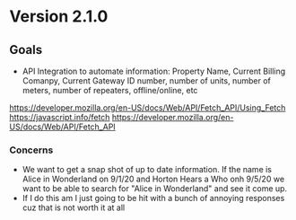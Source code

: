 # Version 2.1.0
## Goals 
- API Integration to automate information: 
Property Name, Current Billing Comanpy, Current Gateway ID number, number of units, number of meters, number of repeaters, offline/online, etc

https://developer.mozilla.org/en-US/docs/Web/API/Fetch_API/Using_Fetch
https://javascript.info/fetch
https://developer.mozilla.org/en-US/docs/Web/API/Fetch_API

### Concerns
- We want to get a snap shot of up to date information. 
If the name is Alice in Wonderland on 9/1/20 and Horton Hears a Who onh 9/5/20 we want to be able to search for "Alice in Wonderland" and see it come up.  
- If I do this am I just going to be hit with a bunch of annoying responses cuz that is not worth it at all 
